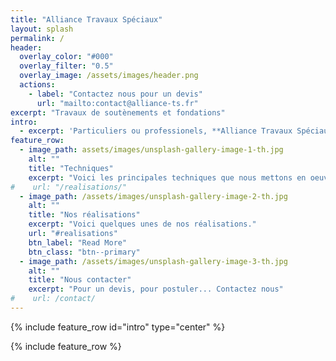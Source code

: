 ```yaml
---
title: "Alliance Travaux Spéciaux"
layout: splash
permalink: /
header:
  overlay_color: "#000"
  overlay_filter: "0.5"
  overlay_image: /assets/images/header.png
  actions:
    - label: "Contactez nous pour un devis"
      url: "mailto:contact@alliance-ts.fr"
excerpt: "Travaux de soutènements et fondations"
intro: 
  - excerpt: 'Particuliers ou professionels, **Alliance Travaux Spéciaux**, propose de réaliser vos travaux de soutènements et de fondations.'
feature_row:
  - image_path: assets/images/unsplash-gallery-image-1-th.jpg
    alt: ""
    title: "Techniques"
    excerpt: "Voici les principales techniques que nous mettons en oeuvre."
#    url: "/realisations/"
  - image_path: /assets/images/unsplash-gallery-image-2-th.jpg
    alt: ""
    title: "Nos réalisations"
    excerpt: "Voici quelques unes de nos réalisations."
    url: "#realisations"
    btn_label: "Read More"
    btn_class: "btn--primary"
  - image_path: /assets/images/unsplash-gallery-image-3-th.jpg
    alt: ""
    title: "Nous contacter"
    excerpt: "Pour un devis, pour postuler... Contactez nous"
#    url: /contact/
---
```


{% include feature_row id="intro" type="center" %}

{% include feature_row %}
